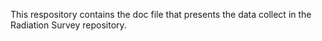 This respository contains the doc file that presents the data collect in the Radiation Survey repository.
